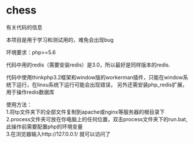 # chess
有关代码的信息

本项目是用于学习和测试用的，难免会出现bug

环境要求：php>=5.6

代码中用的redis（需要安装redis）是3.0，所以最好是同样版本的redis.

代码中使用thinkphp3.2框架和window版的workerman插件，只能在window系统下运行，在linxu系统下运行可能会出现错误，
另外还需安装php_redis扩展，用于操作redis数据库

使用方法：<br>
1.将tp文件夹下的全部文件复制到apache或nginx等服务器的根目录下<br>
2.process文件夹可放在你电脑上的任何位置，双击process文件夹下的run.bat,此操作前需要配置php的环境变量<br>
3.在浏览器输入http://127.0.0.1/ 就可以访问了

